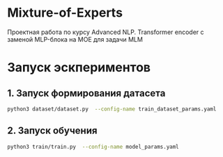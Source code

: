 # Mixture-of-Experts
Проектная работа по курсу Advanced NLP. Transformer encoder с заменой MLP-блока на MOE для задачи MLM


# Запуск эскпериментов

## 1. Запуск формирования датасета
```bash
python3 dataset/dataset.py  --config-name train_dataset_params.yaml
```

## 2. Запуск обучения
```bash
python3 train/train.py  --config-name model_params.yaml
```